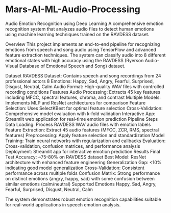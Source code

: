 # Mars-AI-ML-Audio-Processing
Audio Emotion Recognition using Deep Learning
A comprehensive emotion recognition system that analyzes audio files to detect human emotions using machine learning techniques trained on the RAVDESS dataset.

Overview
This project implements an end-to-end pipeline for recognizing emotions from speech and song audio using TensorFlow and advanced feature extraction techniques. The system can classify audio into 8 different emotional states with high accuracy using the RAVDESS (Ryerson Audio-Visual Database of Emotional Speech and Song) dataset.

Dataset
RAVDESS Dataset: Contains speech and song recordings from 24 professional actors
8 Emotions: Happy, Sad, Angry, Fearful, Surprised, Disgust, Neutral, Calm
Audio Format: High-quality WAV files with controlled recording conditions
Features
Audio Processing: Extracts 45 key features including MFCC, spectral features, chroma, and contrast
Multiple Models: Implements MLP and ResNet architectures for comparison
Feature Selection: Uses SelectKBest for optimal feature selection
Cross-Validation: Comprehensive model evaluation with k-fold validation
Interactive App: Streamlit web application for real-time emotion prediction
Pipeline Steps
Data Loading: Process RAVDESS WAV audio files with emotion labels
Feature Extraction: Extract 45 audio features (MFCC, ZCR, RMS, spectral features)
Preprocessing: Apply feature selection and standardization
Model Training: Train neural networks with regularization and callbacks
Evaluation: Cross-validation, confusion matrices, and performance analysis
Deployment: Streamlit app for interactive emotion prediction
Results
Final Test Accuracy: ~75-80% on RAVDESS dataset
Best Model: ResNet architecture with enhanced feature engineering
Generalization Gap: <10% indicating good model generalization
Cross-Validation: Consistent performance across multiple folds
Confusion Matrix: Strong performance on distinct emotions (angry, happy, sad) with some confusion between similar emotions (calm/neutral)
Supported Emotions
Happy, Sad, Angry, Fearful, Surprised, Disgust, Neutral, Calm

The system demonstrates robust emotion recognition capabilities suitable for real-world applications in speech emotion analysis.
